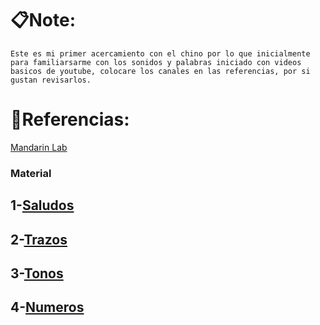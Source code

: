 

# 📋Note:
	
	Este es mi primer acercamiento con el chino por lo que inicialmente para familiarsarme con los sonidos y palabras iniciado con videos basicos de youtube, colocare los canales en las referencias, por si gustan revisarlos. 


# 🔗Referencias:


[Mandarin Lab]([www.youtube.com/@MandarinLab](http://www.youtube.com/@MandarinLab))


### Material
## 1-[Saludos](https://github.com/Gru11a/Chinese/blob/master/Saludos.pdf)

## 2-[Trazos](https://github.com/Gru11a/Chinese/blob/master/2-Trazos.pdf)

## 3-[Tonos](https://github.com/Gru11a/Chinese/blob/master/3-Tonos.pdf)

## 4-[Numeros](https://github.com/Gru11a/Chinese/blob/master/4-Numeros.pdf)